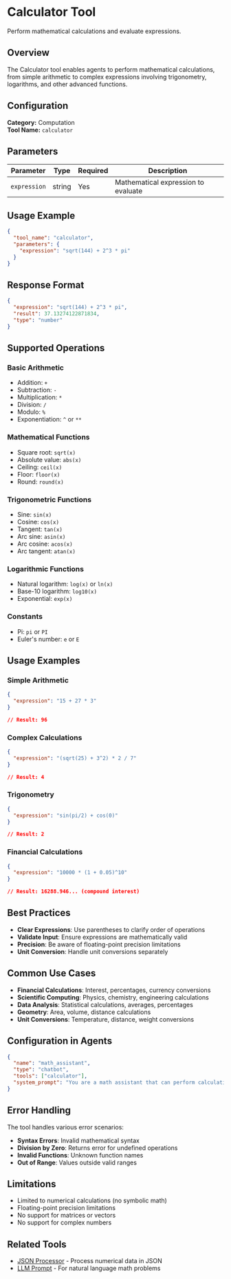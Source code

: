# Calculator Tool

Perform mathematical calculations and evaluate expressions.

## Overview

The Calculator tool enables agents to perform mathematical calculations, from simple arithmetic to complex expressions involving trigonometry, logarithms, and other advanced functions.

## Configuration

**Category:** Computation  
**Tool Name:** `calculator`

## Parameters

| Parameter    | Type   | Required | Description                         |
| ------------ | ------ | -------- | ----------------------------------- |
| `expression` | string | Yes      | Mathematical expression to evaluate |

## Usage Example

```json
{
  "tool_name": "calculator",
  "parameters": {
    "expression": "sqrt(144) + 2^3 * pi"
  }
}
```

## Response Format

```json
{
  "expression": "sqrt(144) + 2^3 * pi",
  "result": 37.13274122871834,
  "type": "number"
}
```

## Supported Operations

### Basic Arithmetic

- Addition: `+`
- Subtraction: `-`
- Multiplication: `*`
- Division: `/`
- Modulo: `%`
- Exponentiation: `^` or `**`

### Mathematical Functions

- Square root: `sqrt(x)`
- Absolute value: `abs(x)`
- Ceiling: `ceil(x)`
- Floor: `floor(x)`
- Round: `round(x)`

### Trigonometric Functions

- Sine: `sin(x)`
- Cosine: `cos(x)`
- Tangent: `tan(x)`
- Arc sine: `asin(x)`
- Arc cosine: `acos(x)`
- Arc tangent: `atan(x)`

### Logarithmic Functions

- Natural logarithm: `log(x)` or `ln(x)`
- Base-10 logarithm: `log10(x)`
- Exponential: `exp(x)`

### Constants

- Pi: `pi` or `PI`
- Euler's number: `e` or `E`

## Usage Examples

### Simple Arithmetic

```json
{
  "expression": "15 + 27 * 3"
}

// Result: 96
```

### Complex Calculations

```json
{
  "expression": "(sqrt(25) + 3^2) * 2 / 7"
}

// Result: 4
```

### Trigonometry

```json
{
  "expression": "sin(pi/2) + cos(0)"
}

// Result: 2
```

### Financial Calculations

```json
{
  "expression": "10000 * (1 + 0.05)^10"
}

// Result: 16288.946... (compound interest)
```

## Best Practices

- **Clear Expressions**: Use parentheses to clarify order of operations
- **Validate Input**: Ensure expressions are mathematically valid
- **Precision**: Be aware of floating-point precision limitations
- **Unit Conversion**: Handle unit conversions separately

## Common Use Cases

- **Financial Calculations**: Interest, percentages, currency conversions
- **Scientific Computing**: Physics, chemistry, engineering calculations
- **Data Analysis**: Statistical calculations, averages, percentages
- **Geometry**: Area, volume, distance calculations
- **Unit Conversions**: Temperature, distance, weight conversions

## Configuration in Agents

```json
{
  "name": "math_assistant",
  "type": "chatbot",
  "tools": ["calculator"],
  "system_prompt": "You are a math assistant that can perform calculations..."
}
```

## Error Handling

The tool handles various error scenarios:

- **Syntax Errors**: Invalid mathematical syntax
- **Division by Zero**: Returns error for undefined operations
- **Invalid Functions**: Unknown function names
- **Out of Range**: Values outside valid ranges

## Limitations

- Limited to numerical calculations (no symbolic math)
- Floating-point precision limitations
- No support for matrices or vectors
- No support for complex numbers

## Related Tools

- [JSON Processor](/tools/json-processor) - Process numerical data in JSON
- [LLM Prompt](/tools/llm-prompt) - For natural language math problems
